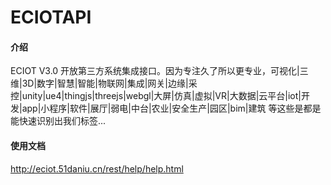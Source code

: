 # ECIOTAPI

#### 介绍
ECIOT V3.0 开放第三方系统集成接口。因为专注久了所以更专业，可视化|三维|3D|数字|智慧|智能|物联网|集成|网关|边缘|采控|unity|ue4|thingjs|threejs|webgl|大屏|仿真|虚拟|VR|大数据|云平台|iot|开发|app|小程序|软件|展厅|弱电|中台|农业|安全生产|园区|bim|建筑 等这些是都是能快速识别出我们标签...

#### 使用文档

http://eciot.51daniu.cn/rest/help/help.html
